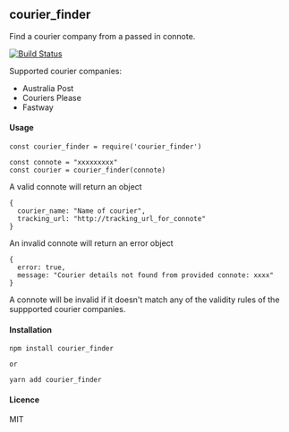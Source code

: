 ## courier_finder

Find a courier company from a passed in connote.

[![Build Status](https://travis-ci.org/robzolkos/courier_finder.svg?branch=master)](https://travis-ci.org/robzolkos/courier_finder)

Supported courier companies:

- Australia Post
- Couriers Please
- Fastway

#### Usage

```
const courier_finder = require('courier_finder')

const connote = "xxxxxxxxx"
const courier = courier_finder(connote)
```

A valid connote will return an object

```
{
  courier_name: "Name of courier",
  tracking_url: "http://tracking_url_for_connote"
}
```

An invalid connote will return an error object
```
{
  error: true,
  message: "Courier details not found from provided connote: xxxx"
}
```

A connote will be invalid if it doesn't match any of the validity rules of the suppported courier companies.

#### Installation

```
npm install courier_finder

or

yarn add courier_finder
```

#### Licence

MIT
